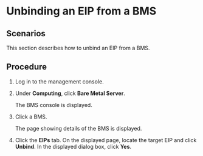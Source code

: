 # Unbinding an EIP from a BMS<a name="EN-US_TOPIC_0140749121"></a>

## Scenarios<a name="section78791018204918"></a>

This section describes how to unbind an EIP from a BMS.

## Procedure<a name="section32032037134912"></a>

1.  Log in to the management console. 
2.  Under  **Computing**, click  **Bare Metal Server**.

    The BMS console is displayed.

3.  Click a BMS.

    The page showing details of the BMS is displayed.

4.  Click the  **EIPs**  tab. On the displayed page, locate the target EIP and click  **Unbind**. In the displayed dialog box, click  **Yes**.

